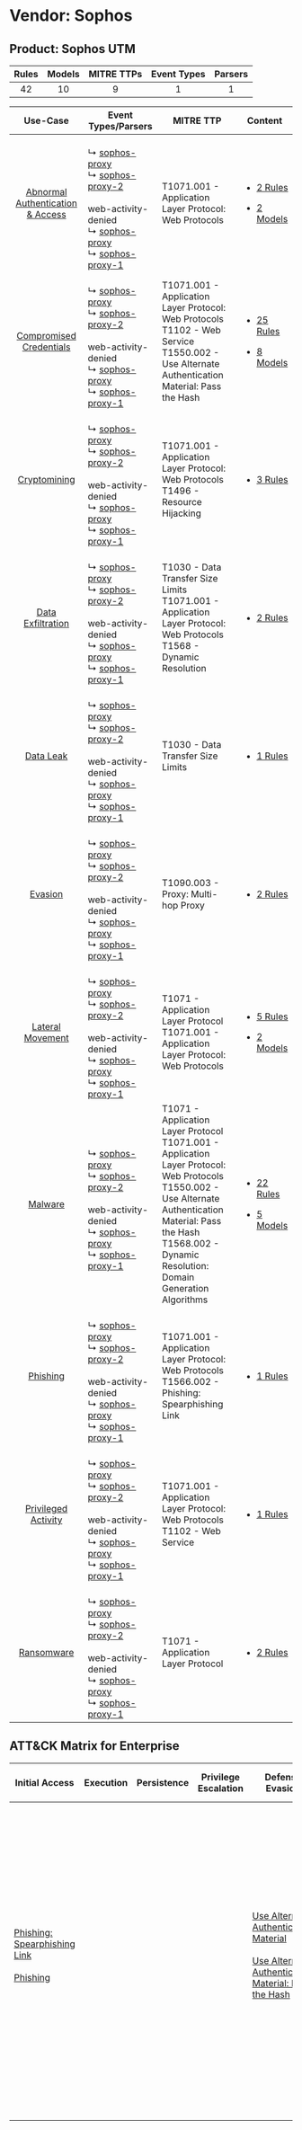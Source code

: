Vendor: Sophos
==============
Product: Sophos UTM
-------------------
| Rules | Models | MITRE TTPs | Event Types | Parsers |
|:-----:|:------:|:----------:|:-----------:|:-------:|
|  42   |   10   |     9      |      1      |    1    |

|                                           Use-Case                                           | Event Types/Parsers                                                                                                                                                                                                                                                                       | MITRE TTP                                                                                                                                                                                                                           | Content                                                                                                                       |
|:--------------------------------------------------------------------------------------------:| ----------------------------------------------------------------------------------------------------------------------------------------------------------------------------------------------------------------------------------------------------------------------------------------- | ----------------------------------------------------------------------------------------------------------------------------------------------------------------------------------------------------------------------------------- | ----------------------------------------------------------------------------------------------------------------------------- |
| [Abnormal Authentication & Access](../../../UseCases/uc_abnormal_authentication_&_access.md) |  <br> ↳ [sophos-proxy](Parsers/parserContent_sophos-proxy.md)<br> ↳ [sophos-proxy-2](Parsers/parserContent_sophos-proxy-2.md)<br><br> web-activity-denied<br> ↳ [sophos-proxy](Parsers/parserContent_sophos-proxy.md)<br> ↳ [sophos-proxy-1](Parsers/parserContent_sophos-proxy-1.md)<br> | T1071.001 - Application Layer Protocol: Web Protocols<br>                                                                                                                                                                           | [<ul><li>2 Rules</li></ul><ul><li>2 Models</li></ul>](Rules_Models/r_m_sophos_sophos_utm_Abnormal_Authentication_&_Access.md) |
|          [Compromised Credentials](../../../UseCases/uc_compromised_credentials.md)          |  <br> ↳ [sophos-proxy](Parsers/parserContent_sophos-proxy.md)<br> ↳ [sophos-proxy-2](Parsers/parserContent_sophos-proxy-2.md)<br><br> web-activity-denied<br> ↳ [sophos-proxy](Parsers/parserContent_sophos-proxy.md)<br> ↳ [sophos-proxy-1](Parsers/parserContent_sophos-proxy-1.md)<br> | T1071.001 - Application Layer Protocol: Web Protocols<br>T1102 - Web Service<br>T1550.002 - Use Alternate Authentication Material: Pass the Hash<br>                                                                                | [<ul><li>25 Rules</li></ul><ul><li>8 Models</li></ul>](Rules_Models/r_m_sophos_sophos_utm_Compromised_Credentials.md)         |
|                     [Cryptomining](../../../UseCases/uc_cryptomining.md)                     |  <br> ↳ [sophos-proxy](Parsers/parserContent_sophos-proxy.md)<br> ↳ [sophos-proxy-2](Parsers/parserContent_sophos-proxy-2.md)<br><br> web-activity-denied<br> ↳ [sophos-proxy](Parsers/parserContent_sophos-proxy.md)<br> ↳ [sophos-proxy-1](Parsers/parserContent_sophos-proxy-1.md)<br> | T1071.001 - Application Layer Protocol: Web Protocols<br>T1496 - Resource Hijacking<br>                                                                                                                                             | [<ul><li>3 Rules</li></ul>](Rules_Models/r_m_sophos_sophos_utm_Cryptomining.md)                                               |
|                [Data Exfiltration](../../../UseCases/uc_data_exfiltration.md)                |  <br> ↳ [sophos-proxy](Parsers/parserContent_sophos-proxy.md)<br> ↳ [sophos-proxy-2](Parsers/parserContent_sophos-proxy-2.md)<br><br> web-activity-denied<br> ↳ [sophos-proxy](Parsers/parserContent_sophos-proxy.md)<br> ↳ [sophos-proxy-1](Parsers/parserContent_sophos-proxy-1.md)<br> | T1030 - Data Transfer Size Limits<br>T1071.001 - Application Layer Protocol: Web Protocols<br>T1568 - Dynamic Resolution<br>                                                                                                        | [<ul><li>2 Rules</li></ul>](Rules_Models/r_m_sophos_sophos_utm_Data_Exfiltration.md)                                          |
|                        [Data Leak](../../../UseCases/uc_data_leak.md)                        |  <br> ↳ [sophos-proxy](Parsers/parserContent_sophos-proxy.md)<br> ↳ [sophos-proxy-2](Parsers/parserContent_sophos-proxy-2.md)<br><br> web-activity-denied<br> ↳ [sophos-proxy](Parsers/parserContent_sophos-proxy.md)<br> ↳ [sophos-proxy-1](Parsers/parserContent_sophos-proxy-1.md)<br> | T1030 - Data Transfer Size Limits<br>                                                                                                                                                                                               | [<ul><li>1 Rules</li></ul>](Rules_Models/r_m_sophos_sophos_utm_Data_Leak.md)                                                  |
|                          [Evasion](../../../UseCases/uc_evasion.md)                          |  <br> ↳ [sophos-proxy](Parsers/parserContent_sophos-proxy.md)<br> ↳ [sophos-proxy-2](Parsers/parserContent_sophos-proxy-2.md)<br><br> web-activity-denied<br> ↳ [sophos-proxy](Parsers/parserContent_sophos-proxy.md)<br> ↳ [sophos-proxy-1](Parsers/parserContent_sophos-proxy-1.md)<br> | T1090.003 - Proxy: Multi-hop Proxy<br>                                                                                                                                                                                              | [<ul><li>2 Rules</li></ul>](Rules_Models/r_m_sophos_sophos_utm_Evasion.md)                                                    |
|                 [Lateral Movement](../../../UseCases/uc_lateral_movement.md)                 |  <br> ↳ [sophos-proxy](Parsers/parserContent_sophos-proxy.md)<br> ↳ [sophos-proxy-2](Parsers/parserContent_sophos-proxy-2.md)<br><br> web-activity-denied<br> ↳ [sophos-proxy](Parsers/parserContent_sophos-proxy.md)<br> ↳ [sophos-proxy-1](Parsers/parserContent_sophos-proxy-1.md)<br> | T1071 - Application Layer Protocol<br>T1071.001 - Application Layer Protocol: Web Protocols<br>                                                                                                                                     | [<ul><li>5 Rules</li></ul><ul><li>2 Models</li></ul>](Rules_Models/r_m_sophos_sophos_utm_Lateral_Movement.md)                 |
|                          [Malware](../../../UseCases/uc_malware.md)                          |  <br> ↳ [sophos-proxy](Parsers/parserContent_sophos-proxy.md)<br> ↳ [sophos-proxy-2](Parsers/parserContent_sophos-proxy-2.md)<br><br> web-activity-denied<br> ↳ [sophos-proxy](Parsers/parserContent_sophos-proxy.md)<br> ↳ [sophos-proxy-1](Parsers/parserContent_sophos-proxy-1.md)<br> | T1071 - Application Layer Protocol<br>T1071.001 - Application Layer Protocol: Web Protocols<br>T1550.002 - Use Alternate Authentication Material: Pass the Hash<br>T1568.002 - Dynamic Resolution: Domain Generation Algorithms<br> | [<ul><li>22 Rules</li></ul><ul><li>5 Models</li></ul>](Rules_Models/r_m_sophos_sophos_utm_Malware.md)                         |
|                         [Phishing](../../../UseCases/uc_phishing.md)                         |  <br> ↳ [sophos-proxy](Parsers/parserContent_sophos-proxy.md)<br> ↳ [sophos-proxy-2](Parsers/parserContent_sophos-proxy-2.md)<br><br> web-activity-denied<br> ↳ [sophos-proxy](Parsers/parserContent_sophos-proxy.md)<br> ↳ [sophos-proxy-1](Parsers/parserContent_sophos-proxy-1.md)<br> | T1071.001 - Application Layer Protocol: Web Protocols<br>T1566.002 - Phishing: Spearphishing Link<br>                                                                                                                               | [<ul><li>1 Rules</li></ul>](Rules_Models/r_m_sophos_sophos_utm_Phishing.md)                                                   |
|              [Privileged Activity](../../../UseCases/uc_privileged_activity.md)              |  <br> ↳ [sophos-proxy](Parsers/parserContent_sophos-proxy.md)<br> ↳ [sophos-proxy-2](Parsers/parserContent_sophos-proxy-2.md)<br><br> web-activity-denied<br> ↳ [sophos-proxy](Parsers/parserContent_sophos-proxy.md)<br> ↳ [sophos-proxy-1](Parsers/parserContent_sophos-proxy-1.md)<br> | T1071.001 - Application Layer Protocol: Web Protocols<br>T1102 - Web Service<br>                                                                                                                                                    | [<ul><li>1 Rules</li></ul>](Rules_Models/r_m_sophos_sophos_utm_Privileged_Activity.md)                                        |
|                       [Ransomware](../../../UseCases/uc_ransomware.md)                       |  <br> ↳ [sophos-proxy](Parsers/parserContent_sophos-proxy.md)<br> ↳ [sophos-proxy-2](Parsers/parserContent_sophos-proxy-2.md)<br><br> web-activity-denied<br> ↳ [sophos-proxy](Parsers/parserContent_sophos-proxy.md)<br> ↳ [sophos-proxy-1](Parsers/parserContent_sophos-proxy-1.md)<br> | T1071 - Application Layer Protocol<br>                                                                                                                                                                                              | [<ul><li>2 Rules</li></ul>](Rules_Models/r_m_sophos_sophos_utm_Ransomware.md)                                                 |

ATT&CK Matrix for Enterprise
----------------------------
| Initial Access                                                                                                                                     | Execution | Persistence | Privilege Escalation | Defense Evasion                                                                                                                                                                                         | Credential Access | Discovery | Lateral Movement                                                                           | Collection | Command and Control                                                                                                                                                                                                                                                                                                                                                                                                                                                                                                                                                        | Exfiltration                                                                   | Impact                                                                  |
| -------------------------------------------------------------------------------------------------------------------------------------------------- | --------- | ----------- | -------------------- | ------------------------------------------------------------------------------------------------------------------------------------------------------------------------------------------------------- | ----------------- | --------- | ------------------------------------------------------------------------------------------ | ---------- | -------------------------------------------------------------------------------------------------------------------------------------------------------------------------------------------------------------------------------------------------------------------------------------------------------------------------------------------------------------------------------------------------------------------------------------------------------------------------------------------------------------------------------------------------------------------------- | ------------------------------------------------------------------------------ | ----------------------------------------------------------------------- |
| [Phishing: Spearphishing Link](https://attack.mitre.org/techniques/T1566/002)<br><br>[Phishing](https://attack.mitre.org/techniques/T1566)<br><br> |           |             |                      | [Use Alternate Authentication Material](https://attack.mitre.org/techniques/T1550)<br><br>[Use Alternate Authentication Material: Pass the Hash](https://attack.mitre.org/techniques/T1550/002)<br><br> |                   |           | [Use Alternate Authentication Material](https://attack.mitre.org/techniques/T1550)<br><br> |            | [Web Service](https://attack.mitre.org/techniques/T1102)<br><br>[Application Layer Protocol: Web Protocols](https://attack.mitre.org/techniques/T1071/001)<br><br>[Dynamic Resolution](https://attack.mitre.org/techniques/T1568)<br><br>[Dynamic Resolution: Domain Generation Algorithms](https://attack.mitre.org/techniques/T1568/002)<br><br>[Proxy: Multi-hop Proxy](https://attack.mitre.org/techniques/T1090/003)<br><br>[Application Layer Protocol](https://attack.mitre.org/techniques/T1071)<br><br>[Proxy](https://attack.mitre.org/techniques/T1090)<br><br> | [Data Transfer Size Limits](https://attack.mitre.org/techniques/T1030)<br><br> | [Resource Hijacking](https://attack.mitre.org/techniques/T1496)<br><br> |